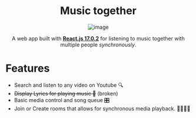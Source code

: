 <div align="center">
  
# Music together

![image](https://github.com/MaxxonTan/music-together/assets/59834451/b4c7fec5-4d4e-492e-b934-af24476d6b4d)

A web app built with [**React.js 17.0.2**](https://legacy.reactjs.org/blog/2020/10/20/react-v17.html) for listening to music together with multiple people _synchronously_. 
</div>


# Features

- Search and listen to any video on Youtube 🔍
- ~~Display Lyrics for playing music 🎼~~ (broken)
- Basic media control and song queue 🎛️
- Join or Create rooms that allows for synchronous media playback. 👨‍👩‍👧‍👦


